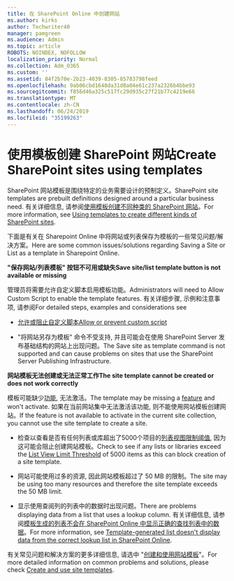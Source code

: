 ```yaml
---
title: 在 SharePoint Online 中创建网站
ms.author: kirks
author: Techwriter40
manager: pamgreen
ms.audience: Admin
ms.topic: article
ROBOTS: NOINDEX, NOFOLLOW
localization_priority: Normal
ms.collection: Adm_O365
ms.custom: ''
ms.assetid: 84f2b70e-2b23-4039-8305-85783798feed
ms.openlocfilehash: 9ab06cbd1648da31d8a04e61c237a2326b4bbe93
ms.sourcegitcommit: f856d46a325c517fc29d935c27f21b77c4219e66
ms.translationtype: MT
ms.contentlocale: zh-CN
ms.lasthandoff: 06/24/2019
ms.locfileid: "35199263"
---
```

# <a name="create-sharepoint-sites-using-templates"></a><span data-ttu-id="c5fc1-102">使用模板创建 SharePoint 网站</span><span class="sxs-lookup"><span data-stu-id="c5fc1-102">Create SharePoint sites using templates</span></span>

<span data-ttu-id="c5fc1-103">SharePoint 网站模板是围绕特定的业务需要设计的预制定义。</span><span class="sxs-lookup"><span data-stu-id="c5fc1-103">SharePoint site templates are prebuilt definitions designed around a particular business need.</span></span> <span data-ttu-id="c5fc1-104">有关详细信息, 请参阅[使用模板创建不同种类的 SharePoint 网站](https://support.office.com/article/using-templates-to-create-different-kinds-of-sharepoint-sites-449eccec-ff99-4cf3-b62e-dcfee37e8da4)。</span><span class="sxs-lookup"><span data-stu-id="c5fc1-104">For more information, see [Using templates to create different kinds of SharePoint sites](https://support.office.com/article/using-templates-to-create-different-kinds-of-sharepoint-sites-449eccec-ff99-4cf3-b62e-dcfee37e8da4).</span></span>

<span data-ttu-id="c5fc1-105">下面是有关在 Sharepoint Online 中将网站或列表保存为模板的一些常见问题/解决方案。</span><span class="sxs-lookup"><span data-stu-id="c5fc1-105">Here are some common issues/solutions regarding Saving a Site or List as a template in Sharepoint Online.</span></span> 

<span data-ttu-id="c5fc1-106">**"保存网站/列表模板" 按钮不可用或缺失**</span><span class="sxs-lookup"><span data-stu-id="c5fc1-106">**Save site/list template button is not available or missing**</span></span>

<span data-ttu-id="c5fc1-107">管理员将需要允许自定义脚本启用模板功能。</span><span class="sxs-lookup"><span data-stu-id="c5fc1-107">Administrators will need to Allow Custom Script to enable the template features.</span></span> <span data-ttu-id="c5fc1-108">有关详细步骤, 示例和注意事项, 请参阅</span><span class="sxs-lookup"><span data-stu-id="c5fc1-108">For detailed steps, examples and considerations see</span></span> 

- [<span data-ttu-id="c5fc1-109">允许或阻止自定义脚本</span><span class="sxs-lookup"><span data-stu-id="c5fc1-109">Allow or prevent custom script</span></span>](https://docs.microsoft.com/sharepoint/allow-or-prevent-custom-script)

- <span data-ttu-id="c5fc1-110">"将网站另存为模板" 命令不受支持, 并且可能会在使用 SharePoint Server 发布基础结构的网站上出现问题。</span><span class="sxs-lookup"><span data-stu-id="c5fc1-110">The Save site as template command is not supported and can cause problems on sites that use the SharePoint Server Publishing Infrastructure.</span></span>

<span data-ttu-id="c5fc1-111">**网站模板无法创建或无法正常工作**</span><span class="sxs-lookup"><span data-stu-id="c5fc1-111">**The site template cannot be created or does not work correctly**</span></span>

<span data-ttu-id="c5fc1-112">模板可能缺少[功能](https://social.technet.microsoft.com/wiki/contents/articles/14423.sharepoint-2013-existing-features-guid.aspx), 无法激活。</span><span class="sxs-lookup"><span data-stu-id="c5fc1-112">The template may be missing a [feature](https://social.technet.microsoft.com/wiki/contents/articles/14423.sharepoint-2013-existing-features-guid.aspx) and won't activate.</span></span> <span data-ttu-id="c5fc1-113">如果在当前网站集中无法激活该功能, 则不能使用网站模板创建网站。</span><span class="sxs-lookup"><span data-stu-id="c5fc1-113">If the feature is not available to activate in the current site collection, you cannot use the site template to create a site.</span></span>

- <span data-ttu-id="c5fc1-114">检查以查看是否有任何列表或库超出了5000个项目的[列表视图限制阈值](https://support.office.com/article/Manage-large-lists-and-libraries-in-SharePoint-B8588DAE-9387-48C2-9248-C24122F07C59), 因为这可能会阻止创建网站模板。</span><span class="sxs-lookup"><span data-stu-id="c5fc1-114">Check to see if any lists or libraries exceed the [List View Limit Threshold](https://support.office.com/article/Manage-large-lists-and-libraries-in-SharePoint-B8588DAE-9387-48C2-9248-C24122F07C59) of 5000 items as this can block creation of a site template.</span></span>

- <span data-ttu-id="c5fc1-115">网站可能使用过多的资源, 因此网站模板超过了 50 MB 的限制。</span><span class="sxs-lookup"><span data-stu-id="c5fc1-115">The site may be using too many resources and therefore the site template exceeds the 50 MB limit.</span></span>


- <span data-ttu-id="c5fc1-116">显示使用查阅列的列表中的数据时出现问题。</span><span class="sxs-lookup"><span data-stu-id="c5fc1-116">There are problems displaying data from a list that uses a lookup column.</span></span> <span data-ttu-id="c5fc1-117">有关详细信息, 请参阅[模板生成的列表不会在 SharePoint Online 中显示正确的查找列表中的数据](https://support.office.com/article/template-generated-list-doesn-t-display-correct-data-for-a-column-in-sharepoint-online-20430b62-e40c-4f6f-8889-aa24e80d605a)。</span><span class="sxs-lookup"><span data-stu-id="c5fc1-117">For more information, see [Template-generated list doesn't display data from the correct lookup list in SharePoint Online](https://support.office.com/article/template-generated-list-doesn-t-display-correct-data-for-a-column-in-sharepoint-online-20430b62-e40c-4f6f-8889-aa24e80d605a).</span></span>

<span data-ttu-id="c5fc1-118">有关常见问题和解决方案的更多详细信息, 请选中 "[创建和使用网站模板](https://support.office.com/article/Create-and-use-site-templates-60371B0F-00E0-4C49-A844-34759EBDD989)"。</span><span class="sxs-lookup"><span data-stu-id="c5fc1-118">For more detailed information on common problems and solutions, please check [Create and use site templates](https://support.office.com/article/Create-and-use-site-templates-60371B0F-00E0-4C49-A844-34759EBDD989).</span></span>



